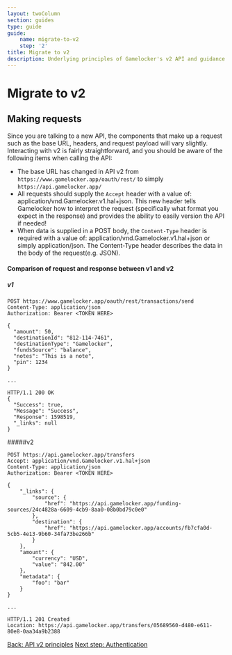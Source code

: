 ```yaml
---
layout: twoColumn
section: guides
type: guide
guide:
    name: migrate-to-v2
    step: '2'
title: Migrate to v2
description: Underlying principles of Gamelocker's v2 API and guidance on upgrading your application from Gamelocker's legacy v1 API.
---
```


# Migrate to v2

## Making requests
Since you are talking to a new API, the components that make up a request such as the base URL, headers, and request payload will vary slightly. Interacting with v2 is fairly straightforward, and you should be aware of the following items when calling the API:

* The base URL has changed in API v2 from `https://www.gamelocker.app/oauth/rest/` to simply `https://api.gamelocker.app/`
* All requests should supply the `Accept` header with a value of: application/vnd.Gamelocker.v1.hal+json. This new header tells Gamelocker how to interpret the request (specifically what format you expect in the response) and provides the ability to easily version the API if needed!
* When data is supplied in a POST body, the `Content-Type` header is required with a value of: application/vnd.Gamelocker.v1.hal+json or simply application/json. The Content-Type header describes the data in the body of the request(e.g. JSON).

#### Comparison of request and response between v1 and v2

##### v1
```noselect
POST https://www.gamelocker.app/oauth/rest/transactions/send
Content-Type: application/json
Authorization: Bearer <TOKEN HERE>

{
  "amount": 50,
  "destinationId": "812-114-7461",
  "destinationType": "Gamelocker",
  "fundsSource": "balance",
  "notes": "This is a note",
  "pin": 1234
}

...

HTTP/1.1 200 OK
{
  "Success": true,
  "Message": "Success",
  "Response": 1598519,
  "_links": null
}
```
#####v2
```noselect
POST https://api.gamelocker.app/transfers
Accept: application/vnd.Gamelocker.v1.hal+json
Content-Type: application/json
Authorization: Bearer <TOKEN HERE>

{
    "_links": {
        "source": {
            "href": "https://api.gamelocker.app/funding-sources/24c4828a-6609-4cb9-8aa0-08b0bd79c0e0"
        },
        "destination": {
            "href": "https://api.gamelocker.app/accounts/fb7cfa0d-5cb5-4e13-9b60-34fa73be266b"
        }
    },
    "amount": {
        "currency": "USD",
        "value": "842.00"
    },
    "metadata": {
        "foo": "bar"
    }
}

...

HTTP/1.1 201 Created
Location: https://api.gamelocker.app/transfers/05689560-d480-e611-80e8-0aa34a9b2388

```

<nav class="pager-nav">
    <a href="01-api-v2-principles.html">Back: API v2 principles</a>
    <a href="03-authentication.html">Next step: Authentication</a>
</nav>
